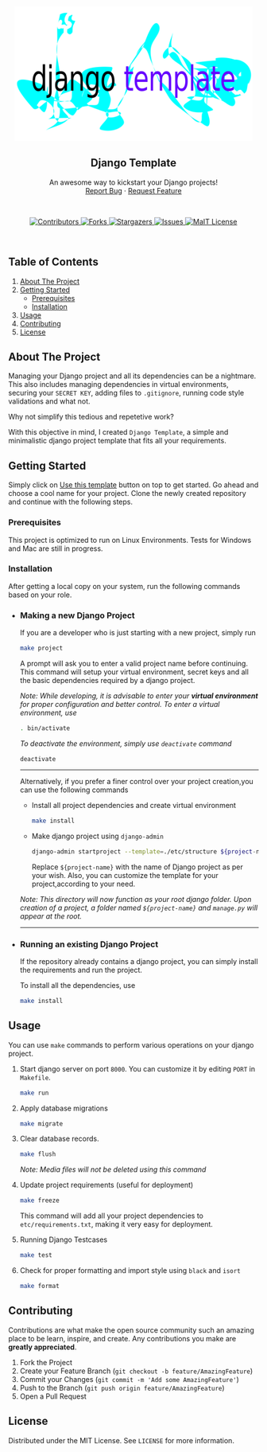 <p align="center">
  <a href="https://github.com/AvishrantsSh/Django-Template">
    <img src="assets/logo.png" alt="Logo" width="480">
  </a>

  <h2 align="center">Django Template</h2>

  <p align="center">
    An awesome way to kickstart your Django projects!
    <br>
    <a href="https://github.com/AvishrantsSh/Django-Template/issues">Report Bug</a>
    ·
    <a href="https://github.com/AvishrantsSh/Django-Template/issues">Request Feature</a>
  </p>
</p>
<br>
<p align="center">
  <a href="https://github.com/AvishrantsSh/Django-Template/graphs/contributors">
    <img alt="Contributors" src="https://img.shields.io/github/contributors/AvishrantsSh/Django-Template.svg?style=for-the-badge" style="max-width:100%;">
  </a>
  <a href="https://github.com/AvishrantsSh/Django-Template/network/members">
    <img alt="Forks" src="https://img.shields.io/github/forks/AvishrantsSh/Django-Template.svg?style=for-the-badge" style="max-width:100%;">
  </a>
  <a  href="https://github.com/AvishrantsSh/Django-Template/stargazers">
    <img alt="Stargazers" src="https://img.shields.io/github/stars/AvishrantsSh/Django-Template.svg?style=for-the-badge" style="max-width:100%;">
  </a>
  <a href="https://github.com/AvishrantsSh/Django-Template/issues">
    <img alt="Issues" src="https://img.shields.io/github/issues/AvishrantsSh/Django-Template.svg?style=for-the-badge" style="max-width:100%;">
  </a>
  <a href="https://github.com/AvishrantsSh/Django-Template/blob/main/LICENSE">
    <img alt="MaIT License" src="https://img.shields.io/github/license/AvishrantsSh/Django-Template.svg?style=for-the-badge" style="max-width:100%;">
  </a>
</p>

<br>
<!-- TABLE OF CONTENTS -->

## Table of Contents
<ol>
  <li>
    <a href="#about-the-project">About The Project</a>
  </li>
  <li>
    <a href="#getting-started">Getting Started</a>
    <ul>
      <li><a href="#prerequisites">Prerequisites</a></li>
      <li><a href="#installation">Installation</a></li>
    </ul>
  </li>
  <li><a href="#usage">Usage</a></li>
  <li><a href="#contributing">Contributing</a></li>
  <li><a href="#license">License</a></li>
</ol>



<!-- ABOUT THE PROJECT -->
## About The Project

Managing your Django project and all its dependencies can be a nightmare. This also includes managing dependencies in virtual environments, securing your `SECRET KEY`, adding files to `.gitignore`, running code style validations and what not.

Why not simplify this tedious and repetetive work? 

With this objective in mind, I created `Django Template`, a simple and minimalistic django project template that fits all your requirements. 


<!-- GETTING STARTED -->
## Getting Started

Simply click on [Use this template](https://github.com/AvishrantsSh/Django-Template/generate) button on top to get started. Go ahead and choose a cool name for your project. Clone the newly created repository and continue with the following steps.

### Prerequisites

This project is optimized to run on Linux Environments. Tests for Windows and Mac are still in progress.

### Installation

After getting a local copy on your system, run the following commands based on your role.

- ### Making a new Django Project
    If you are a developer who is just starting with a new project, simply run
    ```sh
    make project
    ```
    A prompt will ask you to enter a valid project name before continuing. This command will setup your virtual environment, secret keys and all the basic dependencies required by a django project.

    
    
    _Note: While developing, it is advisable to enter your **virtual environment** for proper configuration and better control. To enter a virtual environment, use_
    ```sh
    . bin/activate
    ```

    _To deactivate the environment, simply use `deactivate` command_
    ```
    deactivate
    ```
    ___
    Alternatively, if you prefer a finer control over your project creation,you can use the following commands
    - Install all project dependencies and create virtual environment
        ```sh
        make install
        ```

    - Make django project using `django-admin`
        ```sh
        django-admin startproject --template=./etc/structure ${project-name} .
        ```

      Replace `${project-name}` with the name of Django project as per your wish. Also, you can customize the template for your project,according to your need.

    _Note: This directory will now function as your root django folder. Upon creation of a project, a folder named `${project-name}` and `manage.py` will appear at the root._
  ___

- ### Running an existing Django Project
    If the repository already contains a django project, you can simply install the requirements and run the project.

    To install all the dependencies, use
    ```sh
    make install
    ```

<!-- USAGE EXAMPLES -->
## Usage

You can use `make` commands to perform various operations on your django project.
1. Start django server on port `8000`. You can customize it by editing `PORT` in `Makefile`. 
    ```sh
    make run
    ```

2. Apply database migrations
    ```sh
    make migrate
    ```

3. Clear database records.
    ```sh
    make flush
    ```
     _Note: Media files will not be deleted using this command_

4. Update project requirements (useful for deployment)
    ```sh
    make freeze
    ```
   This command will add all your project dependencies to `etc/requirements.txt`, making it very easy for deployment.

5. Running Django Testcases
    ```sh
    make test
    ```

5. Check for proper formatting and import style using `black` and `isort`
    ```sh
    make format
    ```

<!-- CONTRIBUTING -->
## Contributing

Contributions are what make the open source community such an amazing place to be learn, inspire, and create. Any contributions you make are **greatly appreciated**.

1. Fork the Project
2. Create your Feature Branch (`git checkout -b feature/AmazingFeature`)
3. Commit your Changes (`git commit -m 'Add some AmazingFeature'`)
4. Push to the Branch (`git push origin feature/AmazingFeature`)
5. Open a Pull Request

<!-- LICENSE -->
## License

Distributed under the MIT License. See `LICENSE` for more information.
